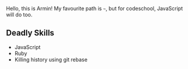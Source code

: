 Hello, this is Armin! My favourite path is `~`, but for codeschool, JavaScript will do too.

## Deadly Skills

* JavaScript
* Ruby
* Killing history using git rebase
